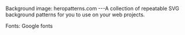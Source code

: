 Background image: heropatterns.com
---A collection of repeatable SVG background patterns for you to use on your web projects.

Fonts: 
 Google fonts